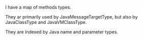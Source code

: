 I have a map of methods types.

They ar primarily used by JavaMessageTargetType, but also by JavaClassType and JavaVMClassType.

 They are indexed by Java name and parameter types.